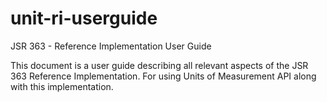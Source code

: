 # unit-ri-userguide
JSR 363 - Reference Implementation User Guide

This document is a user guide describing all relevant aspects of the JSR 363 Reference Implementation. For using Units of Measurement API along with this implementation.
